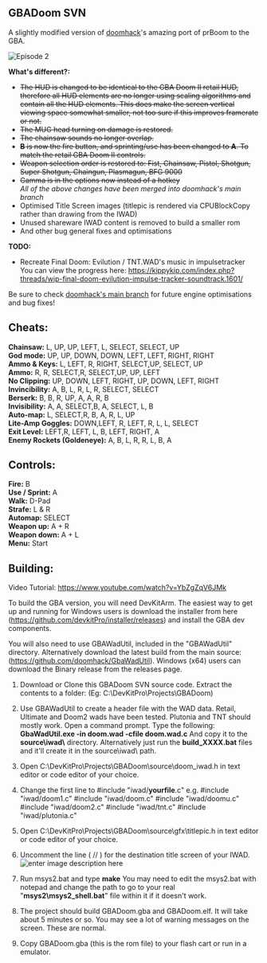
## GBADoom SVN

A slightly modified version of [doomhack](https://github.com/doomhack/GBADoom)'s amazing port of prBoom to the GBA. 

![Episode 2](https://i.imgur.com/kOwpVzW.png)  

**What's different?:**
 - ~~The HUD is changed to be identical to the GBA Doom II retail HUD, therefore all HUD elements are no longer using scaling algorithms and contain all the HUD elements. This does make the screen vertical viewing space somewhat smaller, not too sure if this improves framerate or not.~~
 - ~~The MUG head turning on damage is restored.~~
 - ~~The chainsaw sounds no longer overlap.~~
 - ~~**B** is now the fire button, and sprinting/use has been changed to **A**. To match the retail GBA Doom II controls.~~
 - ~~Weapon selection order is restored to: Fist, Chainsaw, Pistol, Shotgun, Super Shotgun, Chaingun, Plasmagun, BFG 9000~~  
 - ~~Gamma is in the options now instead of a hotkey~~  
 *All of the above changes have been merged into doomhack's main branch*  
 - Optimised Title Screen images (titlepic is rendered via CPUBlockCopy rather than drawing from the IWAD)
 - Unused shareware IWAD content is removed to build a smaller rom
 - And other bug general fixes and optimisations

**TODO:**
 - Recreate Final Doom: Evilution / TNT.WAD's music in impulsetracker  
 You can view the progress here: https://kippykip.com/index.php?threads/wip-final-doom-evilution-impulse-tracker-soundtrack.1601/

Be sure to check [doomhack's main branch](https://github.com/doomhack/GBADoom) for future engine optimisations and bug fixes!

## Cheats:
**Chainsaw:** L, UP, UP, LEFT, L, SELECT, SELECT, UP  
**God mode:** UP, UP, DOWN, DOWN, LEFT, LEFT, RIGHT, RIGHT  
**Ammo & Keys:** L, LEFT, R, RIGHT, SELECT,UP, SELECT, UP  
**Ammo:** R, R, SELECT,R, SELECT,UP, UP, LEFT  
**No Clipping:** UP, DOWN, LEFT, RIGHT, UP, DOWN, LEFT, RIGHT  
**Invincibility:** A, B, L, R, L, R, SELECT, SELECT  
**Berserk:** B, B, R, UP, A, A, R, B  
**Invisibility:** A, A, SELECT,B, A, SELECT, L, B  
**Auto-map:** L, SELECT,R, B, A, R, L, UP  
**Lite-Amp Goggles:** DOWN,LEFT, R, LEFT, R, L, L, SELECT  
**Exit Level:** LEFT,R, LEFT, L, B, LEFT, RIGHT, A  
**Enemy Rockets (Goldeneye):** A, B, L, R, R, L, B, A  

## Controls:  
**Fire:** B  
**Use / Sprint:** A  
**Walk:** D-Pad  
**Strafe:** L & R  
**Automap:** SELECT  
**Weapon up:** A + R  
**Weapon down:** A + L  
**Menu:** Start  

## Building:
Video Tutorial: https://www.youtube.com/watch?v=YbZgZqV6JMk

To build the GBA version, you will need DevKitArm. The easiest way to get up and running for Windows users is download the installer from here (https://github.com/devkitPro/installer/releases) and install the GBA dev components.

You will also need to use GBAWadUtil, included in the "GBAWadUtil\" directory. Alternatively download the latest build from the main source: (https://github.com/doomhack/GbaWadUtil). Windows (x64) users can download the Binary release from the releases page.

1) Download or Clone this GBADoom SVN source code.
Extract the contents to a folder: (Eg: C:\DevKitPro\Projects\GBADoom)

2) Use GBAWadUtil to create a header file with the WAD data. Retail, Ultimate and Doom2 wads have been tested. Plutonia and TNT should mostly work. 
Open a command prompt.
Type the following:
**GbaWadUtil.exe -in doom.wad -cfile doom.wad.c**
And copy it to the **source\\iwad\\** directory.
Alternatively just run the **build_XXXX.bat** files and it'll create it in the source\iwad\ path.

3) Open C:\DevKitPro\Projects\GBADoom\source\doom_iwad.h in text editor or code editor of your choice.
4) Change the first line to #include "iwad/**yourfile**.c" e.g.
#include "iwad/doom1.c"
#include "iwad/doom.c"
#include "iwad/doomu.c"
#include "iwad/doom2.c"
#include "iwad/tnt.c"
#include "iwad/plutonia.c"

5) Open C:\DevKitPro\Projects\GBADoom\source\gfx\titlepic.h in text editor or code editor of your choice.
6) Uncomment the line ( // ) for the destination title screen of your IWAD.
![enter image description here](https://i.imgur.com/zSAlLDQ.png)
5) Run msys2.bat and type **make**
You may need to edit the msys2.bat with notepad and change the path to go to your real "**msys2\msys2_shell.bat**" file within it if it doesn't work.

6) The project should build GBADoom.gba and GBADoom.elf. It will take about 5 minutes or so. You may see a lot of warning messages on the screen. These are normal.

7) Copy GBADoom.gba (this is the rom file) to your flash cart or run in a emulator.
